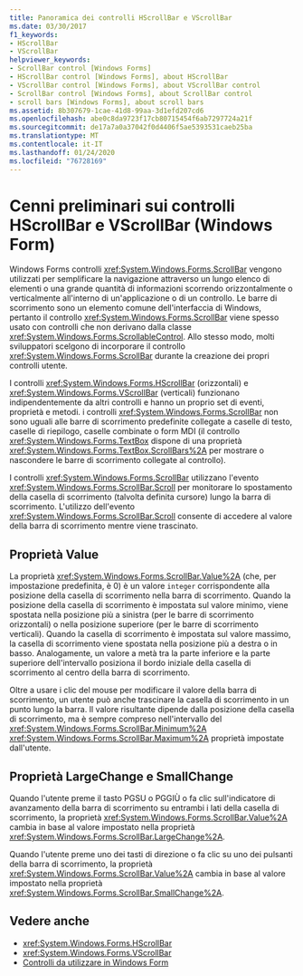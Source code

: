 ```yaml
---
title: Panoramica dei controlli HScrollBar e VScrollBar
ms.date: 03/30/2017
f1_keywords:
- HScrollBar
- VScrollBar
helpviewer_keywords:
- ScrollBar control [Windows Forms]
- HScrollBar control [Windows Forms], about HScrollBar
- VScrollBar control [Windows Forms], about VScrollBar control
- ScrollBar control [Windows Forms], about ScrollBar control
- scroll bars [Windows Forms], about scroll bars
ms.assetid: 8b307679-1cae-41d8-99aa-3d1efd207cd6
ms.openlocfilehash: abe0c8da9723f17cb80715454f6ab7297724a21f
ms.sourcegitcommit: de17a7a0a37042f0d4406f5ae5393531caeb25ba
ms.translationtype: MT
ms.contentlocale: it-IT
ms.lasthandoff: 01/24/2020
ms.locfileid: "76728169"
---
```

# <a name="hscrollbar-and-vscrollbar-controls-overview-windows-forms"></a>Cenni preliminari sui controlli HScrollBar e VScrollBar (Windows Form)
Windows Forms controlli <xref:System.Windows.Forms.ScrollBar> vengono utilizzati per semplificare la navigazione attraverso un lungo elenco di elementi o una grande quantità di informazioni scorrendo orizzontalmente o verticalmente all'interno di un'applicazione o di un controllo. Le barre di scorrimento sono un elemento comune dell'interfaccia di Windows, pertanto il controllo <xref:System.Windows.Forms.ScrollBar> viene spesso usato con controlli che non derivano dalla classe <xref:System.Windows.Forms.ScrollableControl>. Allo stesso modo, molti sviluppatori scelgono di incorporare il controllo <xref:System.Windows.Forms.ScrollBar> durante la creazione dei propri controlli utente.  
  
 I controlli <xref:System.Windows.Forms.HScrollBar> (orizzontali) e <xref:System.Windows.Forms.VScrollBar> (verticali) funzionano indipendentemente da altri controlli e hanno un proprio set di eventi, proprietà e metodi. i controlli <xref:System.Windows.Forms.ScrollBar> non sono uguali alle barre di scorrimento predefinite collegate a caselle di testo, caselle di riepilogo, caselle combinate o form MDI (il controllo <xref:System.Windows.Forms.TextBox> dispone di una proprietà <xref:System.Windows.Forms.TextBox.ScrollBars%2A> per mostrare o nascondere le barre di scorrimento collegate al controllo).  
  
 I controlli <xref:System.Windows.Forms.ScrollBar> utilizzano l'evento <xref:System.Windows.Forms.ScrollBar.Scroll> per monitorare lo spostamento della casella di scorrimento (talvolta definita cursore) lungo la barra di scorrimento. L'utilizzo dell'evento <xref:System.Windows.Forms.ScrollBar.Scroll> consente di accedere al valore della barra di scorrimento mentre viene trascinato.  
  
## <a name="value-property"></a>Proprietà Value  
 La proprietà <xref:System.Windows.Forms.ScrollBar.Value%2A> (che, per impostazione predefinita, è 0) è un valore `integer` corrispondente alla posizione della casella di scorrimento nella barra di scorrimento. Quando la posizione della casella di scorrimento è impostata sul valore minimo, viene spostata nella posizione più a sinistra (per le barre di scorrimento orizzontali) o nella posizione superiore (per le barre di scorrimento verticali). Quando la casella di scorrimento è impostata sul valore massimo, la casella di scorrimento viene spostata nella posizione più a destra o in basso. Analogamente, un valore a metà tra la parte inferiore e la parte superiore dell'intervallo posiziona il bordo iniziale della casella di scorrimento al centro della barra di scorrimento.  
  
 Oltre a usare i clic del mouse per modificare il valore della barra di scorrimento, un utente può anche trascinare la casella di scorrimento in un punto lungo la barra. Il valore risultante dipende dalla posizione della casella di scorrimento, ma è sempre compreso nell'intervallo del <xref:System.Windows.Forms.ScrollBar.Minimum%2A> <xref:System.Windows.Forms.ScrollBar.Maximum%2A> proprietà impostate dall'utente.  
  
## <a name="largechange-and-smallchange-properties"></a>Proprietà LargeChange e SmallChange  
 Quando l'utente preme il tasto PGSU o PGGIÙ o fa clic sull'indicatore di avanzamento della barra di scorrimento su entrambi i lati della casella di scorrimento, la proprietà <xref:System.Windows.Forms.ScrollBar.Value%2A> cambia in base al valore impostato nella proprietà <xref:System.Windows.Forms.ScrollBar.LargeChange%2A>.  
  
 Quando l'utente preme uno dei tasti di direzione o fa clic su uno dei pulsanti della barra di scorrimento, la proprietà <xref:System.Windows.Forms.ScrollBar.Value%2A> cambia in base al valore impostato nella proprietà <xref:System.Windows.Forms.ScrollBar.SmallChange%2A>.  
  
## <a name="see-also"></a>Vedere anche

- <xref:System.Windows.Forms.HScrollBar>
- <xref:System.Windows.Forms.VScrollBar>
- [Controlli da utilizzare in Windows Form](controls-to-use-on-windows-forms.md)
